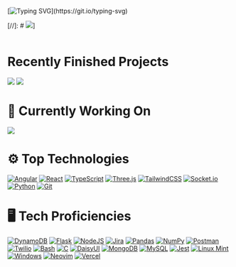 [![Typing SVG](https://readme-typing-svg.demolab.com?font=Lato&weight=600&size=28&pause=750&color=F78888&repeat=false&width=436&lines=Hi%2C+I'm+Brendan!;Welcome+to+my+profile!)](https://git.io/typing-svg)

[//]: # [![](https://img.shields.io/badge/%F0%9F%93%84%20Resume-gray?style=for-the-badge)]()]
<br /><br />

Recently Finished Projects
==========================
[![](https://img.shields.io/badge/Article%20Site-black?style=for-the-badge)](https://angular-manual-template.vercel.app/)
[![](https://img.shields.io/badge/Valentines-pink?style=for-the-badge)](https://valentine-site-pink.vercel.app/)

🌱 Currently Working On
=======================
![](https://img.shields.io/badge/Personal%20Site-lightblue?style=for-the-badge)

⚙️ Top Technologies
===================
[![Angular](https://img.shields.io/badge/Angular-%23DD0031.svg?style=for-the-badge&logo=angular&logoColor=white)](#)
[![React](https://img.shields.io/badge/React-20232A?style=for-the-badge&logo=react&logoColor=61DAFB)](#)
[![TypeScript](https://img.shields.io/badge/TypeScript-3178C6?style=for-the-badge&logo=typescript&logoColor=fff)](#)
[![Three.js](https://img.shields.io/badge/Three.js-000?style=for-the-badge&logo=threedotjs&logoColor=fff)](#)
[![TailwindCSS](https://img.shields.io/badge/Tailwind%20CSS-%2338B2AC.svg?style=for-the-badge&logo=tailwind-css&logoColor=white)](#)
[![Socket.io](https://img.shields.io/badge/Socket.io-010101?&style=for-the-badge&logo=Socket.io&logoColor=white)](#)
[![Python](https://img.shields.io/badge/Python-3776AB?style=for-the-badge&logo=python&logoColor=fff)](#)
[![Git](https://img.shields.io/badge/Git-F05032?style=for-the-badge&logo=git&logoColor=fff)](#)

🖥️ Tech Proficiencies
=====================
[![DynamoDB](https://img.shields.io/badge/DynamoDB-4053D6?style=for-the-badge&logo=amazondynamodb&logoColor=fff)](#)
[![Flask](https://img.shields.io/badge/Flask-000?logo=style=for-the-badge&flask&logoColor=fff)](#)
[![NodeJS](https://img.shields.io/badge/Node.js-6DA55F?style=for-the-badge&logo=node.js&logoColor=white)](#)
[![Jira](https://img.shields.io/badge/Jira-0052CC?style=for-the-badge&logo=jira&logoColor=fff)](#)
[![Pandas](https://img.shields.io/badge/Pandas-150458?style=for-the-badge&logo=pandas&logoColor=fff)](#)
[![NumPy](https://img.shields.io/badge/NumPy-4DABCF?style=for-the-badge&logo=numpy&logoColor=fff)](#)
[![Postman](https://img.shields.io/badge/Postman-FF6C37?style=for-the-badge&logo=Postman&logoColor=white)](#)
[![Twilio](https://img.shields.io/badge/Twilio-F22F46?style=for-the-badge&logo=Twilio&logoColor=white)](#)
[![Bash](https://img.shields.io/badge/Shell_Script-121011?style=for-the-badge&logo=gnu-bash&logoColor=white)](#)
[![C](https://img.shields.io/badge/C-00599C?style=for-the-badge&logo=c&logoColor=white)](#)
[![DaisyUI](https://img.shields.io/badge/DaisyUI-5A0EF8?style=for-the-badge&logo=daisyui&logoColor=fff)](#)
[![MongoDB](https://img.shields.io/badge/MongoDB-%234ea94b.svg?style=for-the-badge&logo=mongodb&logoColor=white)](#)
[![MySQL](https://img.shields.io/badge/MySQL-4479A1?style=for-the-badge&logo=mysql&logoColor=fff)](#)
[![Jest](https://img.shields.io/badge/Jest-C21325?style=for-the-badge&logo=jest&logoColor=fff)](#)
[![Linux Mint](https://img.shields.io/badge/Linux%20Mint-87CF3E?style=for-the-badge&logo=linuxmint&logoColor=fff)](#)
[![Windows](https://custom-icon-badges.demolab.com/badge/Windows-0078D6?style=for-the-badge&logo=windows11&logoColor=white)](#)
[![Neovim](https://img.shields.io/badge/Neovim-57A143?style=for-the-badge&logo=neovim&logoColor=fff)](#)
[![Vercel](https://img.shields.io/badge/Vercel-%23000000.svg?style=for-the-badge&logo=vercel&logoColor=white)](#)
